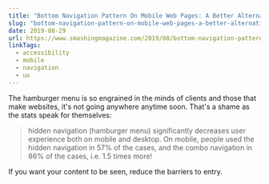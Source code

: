 ```yaml
---
title: "Bottom Navigation Pattern On Mobile Web Pages: A Better Alternative? — Smashing Magazine"
slug: "bottom-navigation-pattern-on-mobile-web-pages-a-better-alternative"
date: 2019-08-29
url: https://www.smashingmagazine.com/2019/08/bottom-navigation-pattern-mobile-web-pages/
linkTags:
  - accessibility
  - mobile
  - navigation
  - ux
---
```


The hamburger menu is so engrained in the minds of clients and those that make websites, it's not going anywhere anytime soon. That's a shame as the stats speak for themselves:

> hidden navigation (hamburger menu) significantly decreases user experience both on mobile and desktop. On mobile, people used the hidden navigation in 57% of the cases, and the combo navigation in 86% of the cases, i.e. 1.5 times more!

If you want your content to be seen, reduce the barriers to entry.
